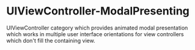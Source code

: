 UIViewController-ModalPresenting
================================

 UIViewController category which provides animated modal presentation which works in multiple user interface orientations for view controllers which don't fill the containing view.
